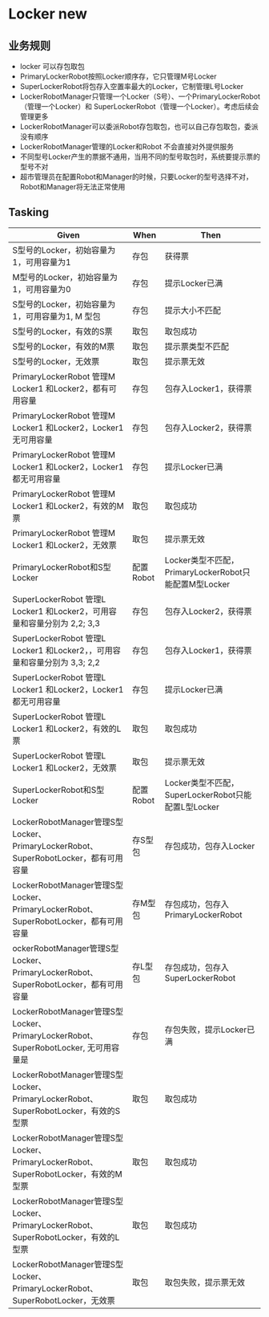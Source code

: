 # Locker new

## 业务规则

- locker 可以存包取包
- PrimaryLockerRobot按照Locker顺序存，它只管理M号Locker
- SuperLockerRobot将包存入空置率最大的Locker，它制管理L号Locker
- LockerRobotManager只管理一个Locker（S号）、一个PrimaryLockerRobot（管理一个Locker）和 SuperLockerRobot（管理一个Locker）。考虑后续会管理更多
- LockerRobotManager可以委派Robot存包取包，也可以自己存包取包，委派没有顺序
- LockerRobotManager管理的Locker和Robot 不会直接对外提供服务
- 不同型号Locker产生的票据不通用，当用不同的型号取包时，系统要提示票的型号不对
- 超市管理员在配置Robot和Manager的时候，只要Locker的型号选择不对，Robot和Manager将无法正常使用

## Tasking

| Given                                                        | When      | Then                                                  |
| ------------------------------------------------------------ | --------- | ----------------------------------------------------- |
| S型号的Locker，初始容量为1，可用容量为1                      | 存包      | 获得票                                                |
| M型号的Locker，初始容量为1，可用容量为0                      | 存包      | 提示Locker已满                                        |
| S型号的Locker，初始容量为1，可用容量为1, M 型包              | 存包      | 提示大小不匹配                                        |
| S型号的Locker，有效的S票                                     | 取包      | 取包成功                                              |
| S型号的Locker，有效的M票                                     | 取包      | 提示票类型不匹配                                      |
| S型号的Locker，无效票                                        | 取包      | 提示票无效                                            |
| PrimaryLockerRobot 管理M Locker1 和Locker2，都有可用容量     | 存包      | 包存入Locker1，获得票                                 |
| PrimaryLockerRobot 管理M Locker1 和Locker2，Locker1无可用容量 | 存包      | 包存入Locker2，获得票                                 |
| PrimaryLockerRobot 管理M Locker1 和Locker2，Locker1都无可用容量 | 存包      | 提示Locker已满                                        |
| PrimaryLockerRobot 管理M Locker1 和Locker2，有效的M票        | 取包      | 取包成功                                              |
| PrimaryLockerRobot 管理M Locker1 和Locker2，无效票           | 取包      | 提示票无效                                            |
| PrimaryLockerRobot和S型Locker                                | 配置Robot | Locker类型不匹配，PrimaryLockerRobot只能配置M型Locker |
| SuperLockerRobot 管理L Locker1 和Locker2，可用容量和容量分别为 2,2; 3,3 | 存包      | 包存入Locker2，获得票                                 |
| SuperLockerRobot 管理L Locker1 和Locker2，，可用容量和容量分别为 3,3; 2,2 | 存包      | 包存入Locker1，获得票                                 |
| SuperLockerRobot 管理L Locker1 和Locker2，Locker1都无可用容量 | 存包      | 提示Locker已满                                        |
| SuperLockerRobot 管理L Locker1 和Locker2，有效的L票          | 取包      | 取包成功                                              |
| SuperLockerRobot 管理L Locker1 和Locker2，无效票             | 取包      | 提示票无效                                            |
| SuperLockerRobot和S型Locker                                  | 配置Robot | Locker类型不匹配，SuperLockerRobot只能配置L型Locker   |
| LockerRobotManager管理S型Locker、PrimaryLockerRobot、SuperRobotLocker，都有可用容量 | 存S型包   | 存包成功，包存入Locker                                |
| LockerRobotManager管理S型Locker、PrimaryLockerRobot、SuperRobotLocker，都有可用容量 | 存M型包   | 存包成功，包存入PrimaryLockerRobot                    |
| ockerRobotManager管理S型Locker、PrimaryLockerRobot、SuperRobotLocker，都有可用容量 | 存L型包   | 存包成功，包存入SuperLockerRobot                      |
| LockerRobotManager管理S型Locker、PrimaryLockerRobot、SuperRobotLocker, 无可用容量是 | 存包      | 存包失败，提示Locker已满                              |
| LockerRobotManager管理S型Locker、PrimaryLockerRobot、SuperRobotLocker，有效的S型票 | 取包      | 取包成功                                              |
| LockerRobotManager管理S型Locker、PrimaryLockerRobot、SuperRobotLocker，有效的M型票 | 取包      | 取包成功                                              |
| LockerRobotManager管理S型Locker、PrimaryLockerRobot、SuperRobotLocker，有效的L型票 | 取包      | 取包成功                                              |
| LockerRobotManager管理S型Locker、PrimaryLockerRobot、SuperRobotLocker，无效票 | 取包      | 取包失败，提示票无效                                  |

